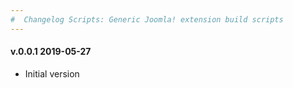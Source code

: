 ```yaml
--- 
#  Changelog Scripts: Generic Joomla! extension build scripts
---
```

<h4>v.0.0.1 2019-05-27</h4>
<ul>
<li>Initial version</li>
</ul>
